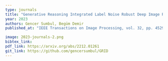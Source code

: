 ```yaml
---
type: journals
title: "Generative Reasoning Integrated Label Noise Robust Deep Image Representation Learning"
year: 2023
authors: Gencer Sumbul, Begüm Demir
published_at: "IEEE Transactions on Image Processing, vol. 32, pp. 4529-4542, 2023, doi: 10.1109/TIP.2023.3293776, 2023"

image: 2023-journals-2.png
bibtex_link:
pdf_link: https://arxiv.org/abs/2212.01261
git_link: https://github.com/gencersumbul/GRID
---
```

